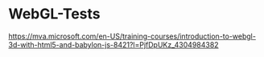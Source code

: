 # WebGL-Tests

https://mva.microsoft.com/en-US/training-courses/introduction-to-webgl-3d-with-html5-and-babylon-js-8421?l=PjfDpUKz_4304984382

